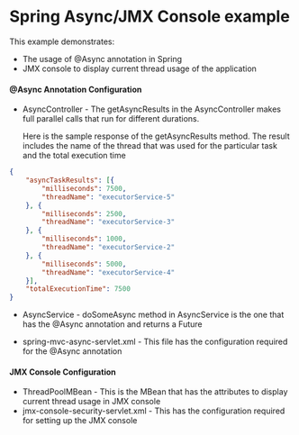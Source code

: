 # Spring Async/JMX Console example

This example demonstrates:

 * The usage of @Async annotation in Spring
 * JMX console to display current thread usage of the application


#### @Async Annotation Configuration

* AsyncController  - The getAsyncResults in the AsyncController makes full parallel calls that run for different durations.

	Here is the sample response of the getAsyncResults method. The result includes the name of the thread that was used for the particular task and the total execution time

```json
{
    "asyncTaskResults": [{
        "milliseconds": 7500,
        "threadName": "executorService-5"
    }, {
        "milliseconds": 2500,
        "threadName": "executorService-3"
    }, {
        "milliseconds": 1000,
        "threadName": "executorService-2"
    }, {
        "milliseconds": 5000,
        "threadName": "executorService-4"
    }],
    "totalExecutionTime": 7500
}
```

* AsyncService - doSomeAsync method in AsyncService is the one that has the @Async annotation and returns a Future

* spring-mvc-async-servlet.xml  - This file has the configuration required for the @Async annotation

#### JMX Console Configuration

* ThreadPoolMBean - This is the MBean that has the attributes to display current thread usage in JMX console
* jmx-console-security-servlet.xml - This has the configuration required for setting up the JMX console


